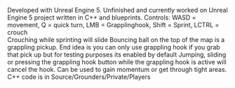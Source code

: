 Developed with Unreal Engine 5.
Unfinished and currently worked on Unreal Engine 5 project written in C++ and blueprints. 
Controls: WASD = movement, Q = quick turn, LMB = Grapplinghook, Shift = Sprint, LCTRL = crouch\
Crouching while sprinting will slide
Bouncing ball on the top of the map is a grappling pickup. End idea is you can only use grappling hook if you grab that pick up but for testing purposes its enabled by default 
Jumping, sliding or pressing the grappling hook button while the grappling hook is active will cancel the hook. Can be used to gain momentum or get through tight areas.
C++ code is in Source/Grounders/Private/Players
